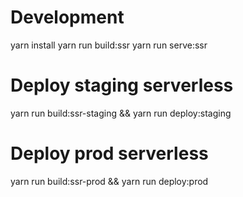 # Development

yarn install
yarn run build:ssr
yarn run serve:ssr

# Deploy staging serverless

yarn run build:ssr-staging && yarn run deploy:staging

# Deploy prod serverless

yarn run build:ssr-prod && yarn run deploy:prod
